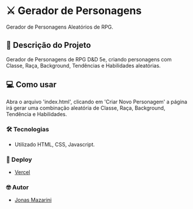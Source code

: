 # ⚔️ Gerador de Personagens
Gerador de Personagens Aleatórios de RPG.

## 📖 Descrição do Projeto
Gerador de Personagens de RPG D&D 5e, criando personagens com Classe, Raça, Background, Tendências e Habilidades aleatórias.

## 💻 Como usar

Abra o arquivo 'index.html', clicando em 'Criar Novo Personagem' a página irá gerar uma combinação aleatória de Classe, Raça, Background, Tendência e Habilidades.

### 🛠 Tecnologias

- Utilizado HTML, CSS, Javascript.

### 🔗 Deploy
- [Vercel](http://vercel.com/jonasmazarini)

### 🤓 Autor
- [Jonas Mazarini](https://www.linkedin.com/in/jonasmazarini/)